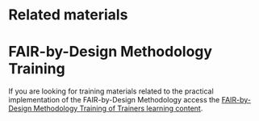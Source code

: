 # Related materials

# FAIR-by-Design Methodology Training

If you are looking for training materials related to the practical implementation of the FAIR-by-Design Methodology access the [FAIR-by-Design Methodology Training of Trainers learning content](https://fair-by-design-methodology.github.io/FAIR-by-Design_ToT/latest/). 
